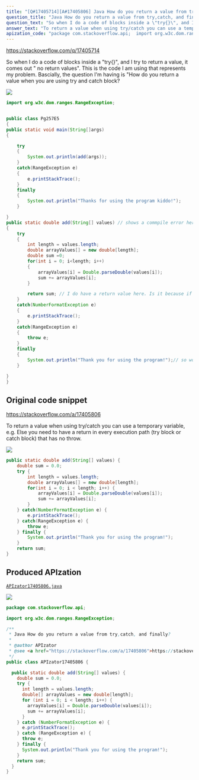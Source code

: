 ```yaml
---
title: "[Q#17405714][A#17405806] Java How do you return a value from try,catch, and finally?"
question_title: "Java How do you return a value from try,catch, and finally?"
question_text: "So when I do a code of blocks inside a \"try{}\", and I try to return a value, it comes out \" no return values\". This is the code I am using that represents my problem. Bascially, the question I'm having is \"How do you return a value when you are using try and catch block?"
answer_text: "To return a value when using try/catch you can use a temporary variable, e.g. Else you need to have a return in every execution path (try block or catch block) that has no throw."
apization_code: "package com.stackoverflow.api;  import org.w3c.dom.ranges.RangeException;  /**  * Java How do you return a value from try,catch, and finally?  *  * @author APIzator  * @see <a href=\"https://stackoverflow.com/a/17405806\">https://stackoverflow.com/a/17405806</a>  */ public class APIzator17405806 {    public static double add(String[] values) {     double sum = 0.0;     try {       int length = values.length;       double[] arrayValues = new double[length];       for (int i = 0; i < length; i++) {         arrayValues[i] = Double.parseDouble(values[i]);         sum += arrayValues[i];       }     } catch (NumberFormatException e) {       e.printStackTrace();     } catch (RangeException e) {       throw e;     } finally {       System.out.println(\"Thank you for using the program!\");     }     return sum;   } }"
---
```


https://stackoverflow.com/q/17405714

So when I do a code of blocks inside a &quot;try{}&quot;, and I try to return a value, it comes out &quot; no return values&quot;. This is the code I am using that represents my problem.
Bascially, the question I&#x27;m having is &quot;How do you return a value when you are using try and catch block?


<div class="code-logo"><img src="/stackoverflow.png" /></div>

```java
import org.w3c.dom.ranges.RangeException;


public class Pg257E5 
{
public static void main(String[]args)
{

    try
    {
        System.out.println(add(args));
    }
    catch(RangeException e)
    {
        e.printStackTrace();
    }
    finally
    {
        System.out.println("Thanks for using the program kiddo!");
    }

}
public static double add(String[] values) // shows a commpile error here that I don't have a return value
{
    try
    {
        int length = values.length;
        double arrayValues[] = new double[length];
        double sum =0;
        for(int i = 0; i<length; i++)
        {
            arrayValues[i] = Double.parseDouble(values[i]);
            sum += arrayValues[i];
        }

        return sum; // I do have a return value here. Is it because if the an exception occurs the codes in try stops and doesn't get to the return value?
    }
    catch(NumberFormatException e)
    {
        e.printStackTrace();
    }
    catch(RangeException e)
    {
        throw e;
    }
    finally
    {
        System.out.println("Thank you for using the program!");// so would I need to put a return value of type double here?
    }

}
}
```


## Original code snippet

https://stackoverflow.com/a/17405806

To return a value when using try/catch you can use a temporary variable, e.g.
Else you need to have a return in every execution path (try block or catch block) that has no throw.

<div class="code-logo"><img src="/stackoverflow.png" /></div>

```java
public static double add(String[] values) {
    double sum = 0.0;
    try {
        int length = values.length;
        double arrayValues[] = new double[length];
        for(int i = 0; i < length; i++) {
            arrayValues[i] = Double.parseDouble(values[i]);
            sum += arrayValues[i];
        }
    } catch(NumberFormatException e) {
        e.printStackTrace();
    } catch(RangeException e) {
        throw e;
    } finally {
        System.out.println("Thank you for using the program!");
    }
    return sum;
}
```

## Produced APIzation

[`APIzator17405806.java`](https://github.com/pasqualesalza/apization-temp-data/raw/master/search/APIzator17405806.java)

<div class="code-logo"><img src="/apizator.png" /></div>

```java
package com.stackoverflow.api;

import org.w3c.dom.ranges.RangeException;

/**
 * Java How do you return a value from try,catch, and finally?
 *
 * @author APIzator
 * @see <a href="https://stackoverflow.com/a/17405806">https://stackoverflow.com/a/17405806</a>
 */
public class APIzator17405806 {

  public static double add(String[] values) {
    double sum = 0.0;
    try {
      int length = values.length;
      double[] arrayValues = new double[length];
      for (int i = 0; i < length; i++) {
        arrayValues[i] = Double.parseDouble(values[i]);
        sum += arrayValues[i];
      }
    } catch (NumberFormatException e) {
      e.printStackTrace();
    } catch (RangeException e) {
      throw e;
    } finally {
      System.out.println("Thank you for using the program!");
    }
    return sum;
  }
}

```